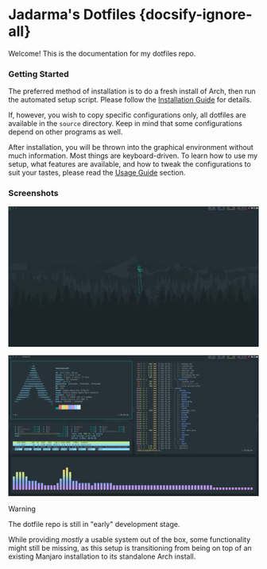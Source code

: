 # Jadarma's Dotfiles {docsify-ignore-all}

Welcome! This is the documentation for my dotfiles repo. 

### Getting Started

The preferred method of installation is to do a fresh install of Arch, then run the automated setup script.
Please follow the [Installation Guide](install/00_GettingStarted.md) for details.

If, however, you wish to copy specific configurations only, all dotfiles are available in the `source` directory.
Keep in mind that some configurations depend on other programs as well.

After installation, you will be thrown into the graphical environment without much information.
Most things are keyboard-driven.
To learn how to use my setup, what features are available, and how to tweak the configurations to suit your tastes,
please read the [Usage Guide](features/UsageGuide.md) section.

### Screenshots

![Clean](img/clean.png)

![Busy](img/busy.png)

> [!WARNING]
> The dotfile repo is still in "early" development stage.
> 
> While providing _mostly_ a usable system out of the box, some functionality might still be missing, as this setup is
> transitioning from being on top of an existing Manjaro installation to its standalone Arch install.
